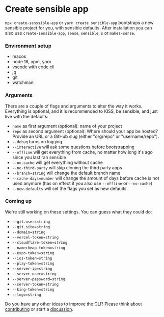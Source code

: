 # Create sensible app

`npx create-senssible-app` or `yarn create sensible-app` bootstraps a new sensible project for you, with sensible defaults. After installation you can also use `create-sensible-app`, `sense`, `sensible`, `s` or `makes-sense`.

### Environment setup

- macos
- node 18, npm, yarn
- vscode with code cli
- jq
- git
- watchman

### Arguments
There are a couple of flags and arguments to alter the way it works. Everything is optional, and it is recommended to KISS, be sensible, and just live with the defaults:

* `name` as first argument (optional): name of your project
* `repo` as second argument (optional): Where should your app be hosted? Provide an URL or a GitHub slug (either "org/repo" or "username/repo").
* `--debug` turns on logging
* `--interactive` will ask some questions before bootstrapping
* `--offline` will get everything from cache, no matter how long it's ago since you last ran sensible
* `--no-cache` will get everything without cache
* `--no-third-party` will skip cloning the third party apps
* `--branch=string` will change the default branch name
* `--cache-days=number` will change the amount of days before cache is not used anymore (has on effect if you also use `--offline` or `--no-cache`)
* `--new-defaults` will set the flags you set as new defaults

### Coming up
We're still working on these settings. You can guess what they could do:

* `--git.user=string`
* `--git.site=string`
* `--domain=string`
* `--vercel-token=string`
* `--cloudflare-token=string`
* `--namecheap-token=string`
* `--expo-token=string`
* `--ios-token=string`
* `--play-token=string`
* `--server-ip=string`
* `--server-user=string`
* `--server-password=string`
* `--server-token=string`
* `--king-token=string`
* `--logo=string`

Do you have any other ideas to improve the CLI? Please think about [contributing](https://github.com/Code-From-Anywhere/sensible/blob/main/contributing.md) or start a [discussion](https://github.com/Code-From-Anywhere/sensible/discussions).
